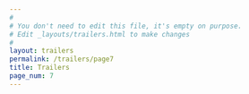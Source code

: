 ```yaml
---
#
# You don't need to edit this file, it's empty on purpose.
# Edit _layouts/trailers.html to make changes
#
layout: trailers
permalink: /trailers/page7
title: Trailers
page_num: 7
---
```

